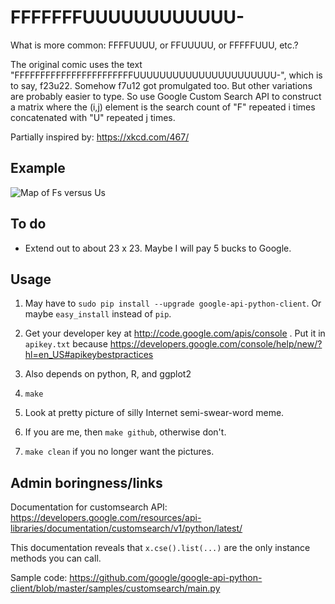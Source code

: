 FFFFFFFUUUUUUUUUUUU-
========

What is more common: FFFFUUUU, or FFUUUUU, or FFFFFUUU, etc.?

The original comic uses the text
"FFFFFFFFFFFFFFFFFFFFFFFUUUUUUUUUUUUUUUUUUUUUU-", which is to say,
f23u22. Somehow f7u12 got promulgated too. But other variations are
probably easier to type. So use Google Custom Search API to construct
a matrix where the (i,j) element is the search count of "F" repeated i
times concatenated with "U" repeated j times.

Partially inspired by: https://xkcd.com/467/

Example
--------
![Map of Fs versus Us](https://dl.dropboxusercontent.com/u/38640281/github_img/ffuu_map.png)

To do
--------
* Extend out to about 23 x 23. Maybe I will pay 5 bucks to Google.

Usage
--------

1. May have to `sudo pip install --upgrade google-api-python-client`.
Or maybe `easy_install` instead of `pip`.

2. Get your developer key at http://code.google.com/apis/console . Put
  it in `apikey.txt` because
  https://developers.google.com/console/help/new/?hl=en_US#apikeybestpractices

3. Also depends on python, R, and ggplot2

4. `make`

5. Look at pretty picture of silly Internet semi-swear-word meme.

6. If you are me, then `make github`, otherwise don't.

7. `make clean` if you no longer want the pictures.


Admin boringness/links
--------

Documentation for customsearch API:
https://developers.google.com/resources/api-libraries/documentation/customsearch/v1/python/latest/

This documentation reveals that `x.cse().list(...)` are the only
instance methods you can call.

Sample code:
https://github.com/google/google-api-python-client/blob/master/samples/customsearch/main.py
